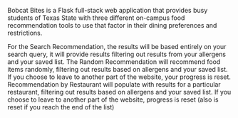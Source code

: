 Bobcat Bites is a Flask full-stack web application that provides busy students of Texas State with three different on-campus food recommendation tools to use that factor in their dining preferences and restrictions.

For the Search Recommendation, the results will be based entirely on your search query, it will provide results filtering out results from your allergens and your saved list. The Random Recommendation will recommend food items randomly, filtering out results based on allergens and your saved list. If you choose to leave to another part of the website, your progress is reset. Recommendation by Restaurant will populate with results for a particular restaurant, filtering out results based on allergens and your saved list. If you choose to leave to another part of the website, progress is reset (also is reset if you reach the end of the list)
